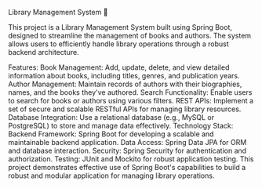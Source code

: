 Library Management System &#x1F4D2;


This project is a Library Management System built using Spring Boot, designed to streamline the management of books and authors. The system allows users to efficiently handle library operations through a robust backend architecture.

Features:
Book Management: Add, update, delete, and view detailed information about books, including titles, genres, and publication years.
Author Management: Maintain records of authors with their biographies, names, and the books they've authored.
Search Functionality: Enable users to search for books or authors using various filters.
REST APIs: Implement a set of secure and scalable RESTful APIs for managing library resources.
Database Integration: Use a relational database (e.g., MySQL or PostgreSQL) to store and manage data effectively.
Technology Stack:
Backend Framework: Spring Boot for developing a scalable and maintainable backend application.
Data Access: Spring Data JPA for ORM and database interaction.
Security: Spring Security for authentication and authorization.
Testing: JUnit and Mockito for robust application testing.
This project demonstrates effective use of Spring Boot's capabilities to build a robust and modular application for managing library operations.
